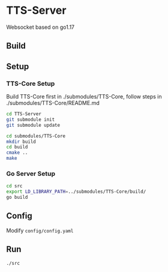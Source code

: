 # TTS-Server
Websocket based on go1.17

## Build


## Setup
### TTS-Core Setup
Build TTS-Core first in ./submodules/TTS-Core, follow steps in ./submodules/TTS-Core/README.md
```bash
cd TTS-Server
git submodule init
git submodule update
```

```bash
cd submodules/TTS-Core
mkdir build
cd build
cmake ..
make
```

### Go Server Setup
```bash
cd src
export LD_LIBRARY_PATH=../submodules/TTS-Core/build/
go build
```

## Config
Modify `config/config.yaml`

## Run
```bash
./src
```